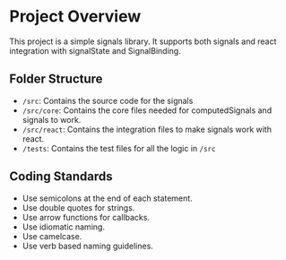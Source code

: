 # Project Overview

This project is a simple signals library. It supports both signals and react integration with signalState and SignalBinding.

## Folder Structure

- `/src`: Contains the source code for the signals
- `/src/core`: Contains the core files needed for computedSignals and signals to work.
- `/src/react`: Contains the integration files to make signals work with react.
- `/tests`: Contains the test files for all the logic in `/src`

## Coding Standards

- Use semicolons at the end of each statement.
- Use double quotes for strings.
- Use arrow functions for callbacks.
- Use idiomatic naming.
- Use camelcase.
- Use verb based naming guidelines.